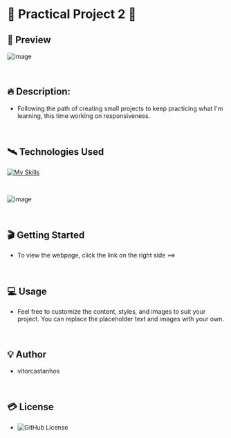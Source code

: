 # 🚀 Practical Project 2 🚀

## 📸 Preview

![image](https://github.com/Vitorcastanhos/Login-Screen_Challenge-3/assets/77864032/7f552d4c-2fe0-4167-86f4-8dd72ff37c21)

<br>

## 🔥 Description:

* Following the path of creating small projects to keep practicing what I'm learning, this time working on responsiveness.

<br>

## 🛰️ Technologies Used

[![My Skills](https://skillicons.dev/icons?i=html,css)](https://skillicons.dev)

<br/>

![image](https://github.com/Vitorcastanhos/practical-project-2/assets/77864032/11931c43-e549-4e29-b276-b192f945e517)

<br>

## 🎬 Getting Started

* To view the webpage, click the link on the right side ==>

<br>

## 💻 Usage

* Feel free to customize the content, styles, and images to suit your project. You can replace the placeholder text and images with your own.

<br>

## 💡 Author

* vitorcastanhos

<br>

## 💳 License

* ![GitHub License](https://img.shields.io/github/license/jaywcjlove/tools)
